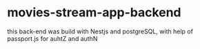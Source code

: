 # movies-stream-app-backend
this back-end was build with Nestjs and postgreSQL, with help of passport.js for auhtZ and authN 
